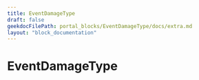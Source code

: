 ```yaml
---
title: EventDamageType
draft: false
geekdocFilePath: portal_blocks/EventDamageType/docs/extra.md
layout: "block_documentation"
---
```

# EventDamageType